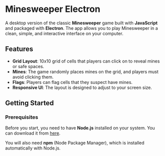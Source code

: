 # Minesweeper Electron

A desktop version of the classic **Minesweeper** game built with **JavaScript** and packaged with **Electron**. The app allows you to play Minesweeper in a clean, simple, and interactive interface on your computer.

## Features

- **Grid Layout**: 10x10 grid of cells that players can click on to reveal mines or safe spaces.
- **Mines**: The game randomly places mines on the grid, and players must avoid clicking them.
- **Flags**: Players can flag cells that they suspect have mines.
- **Responsive UI**: The layout is designed to adjust to your screen size.

## Getting Started

### Prerequisites

Before you start, you need to have **Node.js** installed on your system. You can download it from [here](https://nodejs.org/).

You will also need **npm** (Node Package Manager), which is installed automatically with Node.js.
